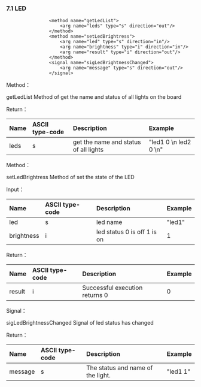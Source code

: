### 7.1 LED

```
                <method name="getLedList">
                    <arg name="leds" type="s" direction="out"/>
                </method>
                <method name="setLedBrightress">
                    <arg name="led" type="s" direction="in"/>
                    <arg name="brightness" type="i" direction="in"/>
                    <arg name="result" type="i" direction="out"/>
                </method>
                <signal name="sigLedBrightnessChanged">
                    <arg name="message" type="s" direction="out"/>
                </signal>
```

Method：

getLedList   Method of get the name and status of all lights on the board

Return：

| Name | ASCII type-code | Description | Example |
| :--- | :--- | :--- | :--- |
| leds | s | get the name and status of all lights | "led1 0 \n led2  0 \n" |

Method：

setLedBrightress  Method of  set the state of the LED

Input：

| Name | ASCII type-code | Description | Example |
| :--- | :--- | :--- | :--- |
| led | s | led name | "led1" |
| brightness | i | led status 0 is off 1 is on | 1 |

Return：

| Name | ASCII type-code | Description | Example |
| :--- | :--- | :--- | :--- |
| result | i | Successful execution returns 0 | 0 |

Signal：

sigLedBrightnessChanged  Signal of led status has changed

Return：

| Name | ASCII type-code | Description | Example |
| :--- | :--- | :--- | :--- |
| message | s | The status and name of the light. | "led1 1" |



